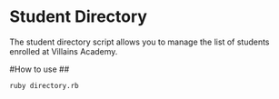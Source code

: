 # Student Directory #

The student directory script allows you to manage the list of students enrolled at Villains Academy.

#How to use ##

```shell
ruby directory.rb
```

